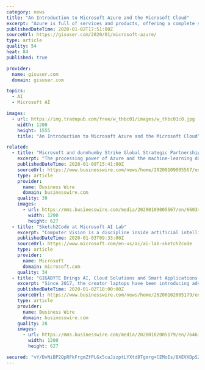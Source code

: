 ```yaml
---
category: news
title: "An Introduction to Microsoft Azure and the Microsoft Cloud"
excerpt: "Azure is full of services and products, offering a complete solution for any organization and Microsoft is doing its best to ensure that the platform provides for any scenario, especially where big data, analytics, AI and machine learning are concerned. Throughout this guide, you will learn what cloud computing is all about and how Microsoft ..."
publishedDateTime: 2020-01-02T17:51:00Z
sourceUrl: https://gisuser.com/2020/01/microsoft-azure/
type: article
quality: 54
heat: 84
published: true

provider:
  name: gisuser.com
  domain: gisuser.com

topics:
  - AI
  - Microsoft AI

images:
  - url: https://img.tradepub.com/free/w_thbc01/images/w_thbc01c8.jpg
    width: 1200
    height: 1555
    title: "An Introduction to Microsoft Azure and the Microsoft Cloud"

related:
  - title: "Microsoft and dunnhumby Strike Global Strategic Partnership to Transform $5.9 Trillion Retail Market"
    excerpt: "The processing power of Azure and the machine-learning data science of dunnhumby can offer the right insights at the right time, so action can be taken quickly on business performance, new trends and innovation, brand switching and loyalty. “This partnership will empower more retailers and brands across the globe to more effectively compete ..."
    publishedDateTime: 2020-01-09T15:41:00Z
    sourceUrl: https://www.businesswire.com/news/home/20200109005567/en/Microsoft-dunnhumby-Strike-Global-Strategic-Partnership-Transform
    type: article
    provider:
      name: Business Wire
      domain: businesswire.com
    quality: 39
    images:
      - url: https://mms.businesswire.com/media/20200109005567/en/660348/23/dunnhumby_logo.jpg
        width: 1200
        height: 627
  - title: "Sketch2Code at Microsoft AI Lab"
    excerpt: "Computer Vision is a discipline inside artificial intelligence that gives an application the capability to see and understand what it is seeing. Using Microsoft Cognitive Services, we can train Custom Computer Vision with millions of images and enable object detection for a wide range of types of objects. In this case, we trained the model to ..."
    publishedDateTime: 2020-01-03T09:33:00Z
    sourceUrl: https://www.microsoft.com/en-us/ai/ai-lab-sketch2code
    type: article
    provider:
      name: Microsoft
      domain: microsoft.com
    quality: 34
  - title: "GIGABYTE Brings AI, Cloud Solutions and Smart Applications to CES 2020 to Enable Future Today"
    excerpt: "Since 2017, the creator laptops have been introducing advance and exclusive features such as ultra-thin screen bezel, X-Rite Pantone display calibration, and Microsoft Azure AI. With each iteration upping its predecessor in performing using the latest CPU and GPU from industry leaders Intel and Nvidia, AERO series continues to set standards ..."
    publishedDateTime: 2020-01-02T18:00:00Z
    sourceUrl: https://www.businesswire.com/news/home/20200102005179/en/GIGABYTE-Brings-AI-Cloud-Solutions-Smart-Applications
    type: article
    provider:
      name: Business Wire
      domain: businesswire.com
    quality: 28
    images:
      - url: https://mms.businesswire.com/media/20200102005179/en/764632/23/GIGABYTE_Datacenter1.jpg
        width: 1200
        height: 627

secured: "vY/DvNiBP2QpRFkFrgmZfPLGx5cuJzzptLYXtd8Tgmrg+CEMoIs/8XEVXDpS2YbMohaZa5igG7OiquSsruiFMUQ8ox6IEjV7CP1K9zugLEd+Ohf2dxMRx8bOYz5oEljakk8RA/H+FgC6EkBtRLNPcnbcQFF9GsZDVif/JICb+iOcZNLQjPDA+f8LRqSrAon92fQdh+FrW3Ff7t3pnVnrQwIOZbjOpW/76xDKUKDCFe1HbOR69rn1iwseiDzgkqz78sATzST/fxloVSTPYbc/q1h+9RIcDWYBFbIyBVutBqM=;TwY35t8JaADuxU5rA93yEA=="
---
```


